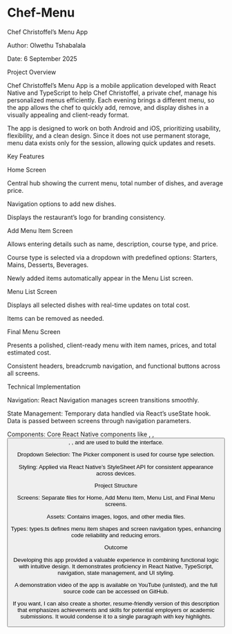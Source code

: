 # Chef-Menu
Chef Christoffel’s Menu App

Author: Olwethu Tshabalala

Date: 6 September 2025

Project Overview

Chef Christoffel’s Menu App is a mobile application developed with React Native and TypeScript to help Chef Christoffel, a private chef, manage his personalized menus efficiently. Each evening brings a different menu, so the app allows the chef to quickly add, remove, and display dishes in a visually appealing and client-ready format.

The app is designed to work on both Android and iOS, prioritizing usability, flexibility, and a clean design. Since it does not use permanent storage, menu data exists only for the session, allowing quick updates and resets.

Key Features

Home Screen

Central hub showing the current menu, total number of dishes, and average price.

Navigation options to add new dishes.

Displays the restaurant’s logo for branding consistency.

Add Menu Item Screen

Allows entering details such as name, description, course type, and price.

Course type is selected via a dropdown with predefined options: Starters, Mains, Desserts, Beverages.

Newly added items automatically appear in the Menu List screen.

Menu List Screen

Displays all selected dishes with real-time updates on total cost.

Items can be removed as needed.

Final Menu Screen

Presents a polished, client-ready menu with item names, prices, and total estimated cost.

Consistent headers, breadcrumb navigation, and functional buttons across all screens.

Technical Implementation

Navigation: React Navigation manages screen transitions smoothly.

State Management: Temporary data handled via React’s useState hook. Data is passed between screens through navigation parameters.

Components: Core React Native components like <View>, <Text>, <Button>, <TextInput>, and <FlatList> are used to build the interface.

Dropdown Selection: The Picker component is used for course type selection.

Styling: Applied via React Native’s StyleSheet API for consistent appearance across devices.

Project Structure

Screens: Separate files for Home, Add Menu Item, Menu List, and Final Menu screens.

Assets: Contains images, logos, and other media files.

Types: types.ts defines menu item shapes and screen navigation types, enhancing code reliability and reducing errors.

Outcome

Developing this app provided a valuable experience in combining functional logic with intuitive design. It demonstrates proficiency in React Native, TypeScript, navigation, state management, and UI styling.

A demonstration video of the app is available on YouTube (unlisted), and the full source code can be accessed on GitHub.

If you want, I can also create a shorter, resume-friendly version of this description that emphasizes achievements and skills for potential employers or academic submissions. It would condense it to a single paragraph with key highlights.
